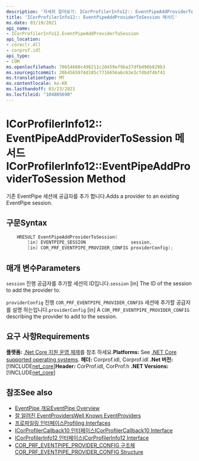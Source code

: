 ```yaml
---
description: '자세히 알아보기: ICorProfilerInfo12:: EventPipeAddProviderToSession 메서드'
title: 'ICorProfilerInfo12:: EventPipeAddProviderToSession 메서드'
ms.date: 03/19/2021
api_name:
- ICorProfilerInfo12.EventPipeAddProviderToSession
api_location:
- coreclr.dll
- corprof.idl
api_type:
- COM
ms.openlocfilehash: 70654660c496211c20459ef9ba37dfbd96b829b3
ms.sourcegitcommit: 20b4565974d185c7716656a6c63e3cfdbdf4bf41
ms.translationtype: MT
ms.contentlocale: ko-KR
ms.lasthandoff: 03/23/2021
ms.locfileid: "104805690"
---
```

# <a name="icorprofilerinfo12eventpipeaddprovidertosession-method"></a><span data-ttu-id="4923b-103">ICorProfilerInfo12:: EventPipeAddProviderToSession 메서드</span><span class="sxs-lookup"><span data-stu-id="4923b-103">ICorProfilerInfo12::EventPipeAddProviderToSession Method</span></span>

<span data-ttu-id="4923b-104">기존 EventPipe 세션에 공급자를 추가 합니다.</span><span class="sxs-lookup"><span data-stu-id="4923b-104">Adds a provider to an existing EventPipe session.</span></span>
  
## <a name="syntax"></a><span data-ttu-id="4923b-105">구문</span><span class="sxs-lookup"><span data-stu-id="4923b-105">Syntax</span></span>  
  
```cpp  
    HRESULT EventPipeAddProviderToSession(
        [in] EVENTPIPE_SESSION                 session,
        [in] COR_PRF_EVENTPIPE_PROVIDER_CONFIG providerConfig);
```  
  
## <a name="parameters"></a><span data-ttu-id="4923b-106">매개 변수</span><span class="sxs-lookup"><span data-stu-id="4923b-106">Parameters</span></span>

<span data-ttu-id="4923b-107">`session` 진행 공급자를 추가할 세션의 ID입니다.</span><span class="sxs-lookup"><span data-stu-id="4923b-107">`session` [in] The ID of the session to add the provider to.</span></span>

<span data-ttu-id="4923b-108">`providerConfig` 진행 `COR_PRF_EVENTPIPE_PROVIDER_CONFIG` 세션에 추가할 공급자를 설명 하는입니다.</span><span class="sxs-lookup"><span data-stu-id="4923b-108">`providerConfig` [in] A `COR_PRF_EVENTPIPE_PROVIDER_CONFIG` describing the provider to add to the session.</span></span>

## <a name="requirements"></a><span data-ttu-id="4923b-109">요구 사항</span><span class="sxs-lookup"><span data-stu-id="4923b-109">Requirements</span></span>  

<span data-ttu-id="4923b-110">**플랫폼:** [.Net Core 지원 운영 체제](../../../core/install/windows.md?pivots=os-windows)를 참조 하세요.</span><span class="sxs-lookup"><span data-stu-id="4923b-110">**Platforms:** See [.NET Core supported operating systems](../../../core/install/windows.md?pivots=os-windows).</span></span>
<span data-ttu-id="4923b-111">**헤더:** Corprof.idl, Corprof.idl **.Net 버전:**[!INCLUDE[net_core](../../../../includes/net-core-50-md.md)]</span><span class="sxs-lookup"><span data-stu-id="4923b-111">**Header:** CorProf.idl, CorProf.h **.NET Versions:** [!INCLUDE[net_core](../../../../includes/net-core-50-md.md)]</span></span>
  
## <a name="see-also"></a><span data-ttu-id="4923b-112">참조</span><span class="sxs-lookup"><span data-stu-id="4923b-112">See also</span></span>

- [<span data-ttu-id="4923b-113">EventPipe 개요</span><span class="sxs-lookup"><span data-stu-id="4923b-113">EventPipe Overview</span></span>](../../../core/diagnostics/eventpipe.md)
- [<span data-ttu-id="4923b-114">잘 알려진 EventProviders</span><span class="sxs-lookup"><span data-stu-id="4923b-114">Well Known EventProviders</span></span>](../../../core/diagnostics/well-known-event-providers.md)
- [<span data-ttu-id="4923b-115">프로파일링 인터페이스</span><span class="sxs-lookup"><span data-stu-id="4923b-115">Profiling Interfaces</span></span>](profiling-interfaces.md)
- [<span data-ttu-id="4923b-116">ICorProfilerCallback10 인터페이스</span><span class="sxs-lookup"><span data-stu-id="4923b-116">ICorProfilerCallback10 Interface</span></span>](icorprofilercallback10-interface.md)
- [<span data-ttu-id="4923b-117">ICorProfilerInfo12 인터페이스</span><span class="sxs-lookup"><span data-stu-id="4923b-117">ICorProfilerInfo12 Interface</span></span>](icorprofilerinfo12-interface.md)
- [<span data-ttu-id="4923b-118">COR_PRF_EVENTPIPE_PROVIDER_CONFIG 구조체</span><span class="sxs-lookup"><span data-stu-id="4923b-118">COR_PRF_EVENTPIPE_PROVIDER_CONFIG Structure</span></span>](cor-prf-eventpipe-provider-config-structure.md)
